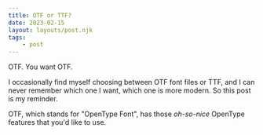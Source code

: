 ```yaml
---
title: OTF or TTF?
date: 2023-02-15
layout: layouts/post.njk
tags:
	- post
---
```


OTF. You want OTF.

I occasionally find myself choosing between OTF font files or TTF, and I can never remember which one I want, which one is more modern. So this post is my reminder.

OTF, which stands for "OpenType Font", has those _oh-so-nice_ OpenType features that you'd like to use.
